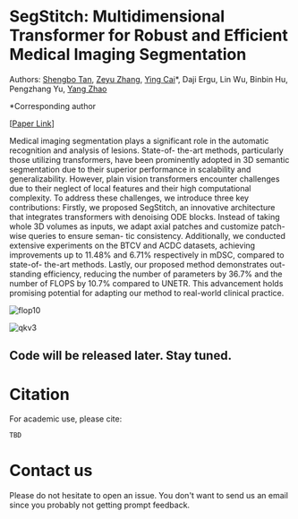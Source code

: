 # SegStitch: Multidimensional Transformer for Robust and Efficient Medical Imaging Segmentation

Authors: [Shengbo Tan](https://github.com/goblin327), [Zeyu Zhang](https://steve-zeyu-zhang.github.io/), [Ying Cai](https://ieeexplore.ieee.org/author/37087137422)*, Daji Ergu, Lin Wu, Binbin Hu, Pengzhang Yu, [Yang Zhao](https://yangyangkiki.github.io/)

*Corresponding author

[[Paper Link]()]

Medical imaging segmentation plays a significant
role in the automatic recognition and analysis of lesions. State-of-
the-art methods, particularly those utilizing transformers, have
been prominently adopted in 3D semantic segmentation due to
their superior performance in scalability and generalizability.
However, plain vision transformers encounter challenges due
to their neglect of local features and their high computational
complexity. To address these challenges, we introduce three
key contributions: Firstly, we proposed SegStitch, an innovative
architecture that integrates transformers with denoising ODE
blocks. Instead of taking whole 3D volumes as inputs, we adapt
axial patches and customize patch-wise queries to ensure seman-
tic consistency. Additionally, we conducted extensive experiments
on the BTCV and ACDC datasets, achieving improvements up to
11.48% and 6.71% respectively in mDSC, compared to state-of-
the-art methods. Lastly, our proposed method demonstrates out-
standing efficiency, reducing the number of parameters by 36.7%
and the number of FLOPS by 10.7% compared to UNETR.
This advancement holds promising potential for adapting our
method to real-world clinical practice. 

![flop10](https://github.com/user-attachments/assets/2f2e679c-1933-41b1-84af-513e25791c2d)

![qkv3](https://github.com/user-attachments/assets/18803fe5-c9ec-4e67-9980-7479d3f810ac)

## Code will be released later. Stay tuned.

# Citation

For academic use, please cite:
```
TBD
```

# Contact us

Please do not hesitate to open an issue. You don't want to send us an email since you probably not getting prompt feedback.
